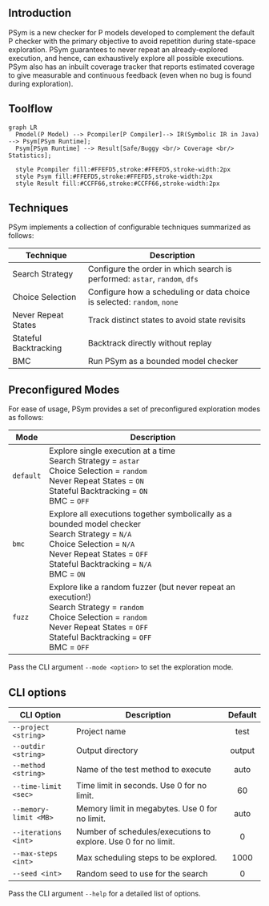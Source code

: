 ## Introduction

PSym is a new checker for P models developed to complement the default P checker with the primary objective 
to avoid repetition during state-space exploration. PSym guarantees to never repeat an already-explored execution, and 
hence, can exhaustively explore all possible executions. PSym also has an inbuilt coverage tracker that reports estimated 
coverage to give measurable and continuous feedback (even when no bug is found during exploration).

## Toolflow
``` mermaid
graph LR
  Pmodel(P Model) --> Pcompiler[P Compiler]--> IR(Symbolic IR in Java) --> Psym[PSym Runtime];
  Psym[PSym Runtime] --> Result[Safe/Buggy <br/> Coverage <br/> Statistics];

  style Pcompiler fill:#FFEFD5,stroke:#FFEFD5,stroke-width:2px
  style Psym fill:#FFEFD5,stroke:#FFEFD5,stroke-width:2px
  style Result fill:#CCFF66,stroke:#CCFF66,stroke-width:2px
```

## Techniques

PSym implements a collection of configurable techniques summarized as follows:

| Technique             | Description                                                                |
|-----------------------|----------------------------------------------------------------------------|
| Search Strategy       | Configure the order in which search is performed: `astar`, `random`, `dfs` |
| Choice Selection      | Configure how a scheduling or data choice is selected: `random`, `none`    |
| Never Repeat States   | Track distinct states to avoid state revisits                              |
| Stateful Backtracking | Backtrack directly without replay                                          |
| BMC                   | Run PSym as a bounded model checker                                        |

## Preconfigured Modes

For ease of usage, PSym provides a set of preconfigured exploration modes as follows:


| Mode      | Description                                                                                                                                                                                                                 |
|-----------|-----------------------------------------------------------------------------------------------------------------------------------------------------------------------------------------------------------------------------|
| `default` | Explore single execution at a time <br/> Search Strategy = `astar` <br/> Choice Selection = `random` <br/> Never Repeat States = `ON` <br/> Stateful Backtracking = `ON` <br/> BMC = `OFF`                                  |
| `bmc`     | Explore all executions together symbolically as a bounded model checker <br/> Search Strategy = `N/A` <br/> Choice Selection = `N/A` <br/> Never Repeat States = `OFF` <br/> Stateful Backtracking = `N/A` <br/> BMC = `ON` |
| `fuzz`    | Explore like a random fuzzer (but never repeat an execution!) <br/> Search Strategy = `random` <br/> Choice Selection = `random` <br/> Never Repeat States = `OFF` <br/> Stateful Backtracking = `OFF` <br/> BMC = `OFF`    |

Pass the CLI argument ` --mode <option> ` to set the exploration mode.

## CLI options

| CLI Option                | Description                                                    |  Default  |
|---------------------------|----------------------------------------------------------------|:---------:|
| `` --project <string> ``  | Project name                                                   |   test    |
| `` --outdir <string> ``   | Output directory                                               |  output   |
| `` --method <string> ``   | Name of the test method to execute                             |   auto    |
| `` --time-limit <sec> ``  | Time limit in seconds. Use 0 for no limit.                     |    60     |
| `` --memory-limit <MB> `` | Memory limit in megabytes. Use 0 for no limit.                 |   auto    |
| `` --iterations <int> ``  | Number of schedules/executions to explore. Use 0 for no limit. |     0     |
| `` --max-steps <int> ``   | Max scheduling steps to be explored.                           |   1000    |
| `` --seed <int> ``        | Random seed to use for the search                              |     0     |

Pass the CLI argument ` --help ` for a detailed list of options.